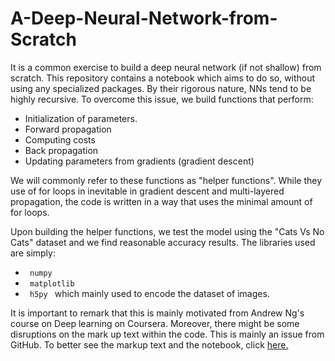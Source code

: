 # A-Deep-Neural-Network-from-Scratch
It is a common exercise to build a deep neural network (if not shallow) from scratch. This repository contains a notebook which aims to do so, without using any specialized packages.
By their rigorous nature, NNs tend to be highly recursive. To overcome this issue, we build functions that perform: 
- Initialization of parameters. 
- Forward propagation 
- Computing costs
- Back propagation
- Updating parameters from gradients (gradient descent) 

We will commonly refer to these functions as "helper functions". While they use of for loops in inevitable in gradient descent and multi-layered propagation,
the code is written in a way that uses the minimal amount of for loops. 

Upon building the helper functions, we test the model using the "Cats Vs No Cats" dataset and we find reasonable accuracy results. 
The libraries used are simply: 
- <code> numpy </code> 
- <code> matplotlib </code> 
- <code> h5py </code> which mainly used to encode the dataset of images. 

It is important to remark that this is mainly motivated from Andrew Ng's course on Deep learning on Coursera. Moreover, there might be some disruptions on the mark up text within the code. 
This is mainly an issue from GitHub. To better see the markup text and the notebook, click  <a href="https://nbviewer.jupyter.org/github/Hashemalsabi/A-Deep-Neural-Network-from-Scratch/blob/master/A%20Deep%20NN%20from%20scratch.ipynb"> here. </a> 

